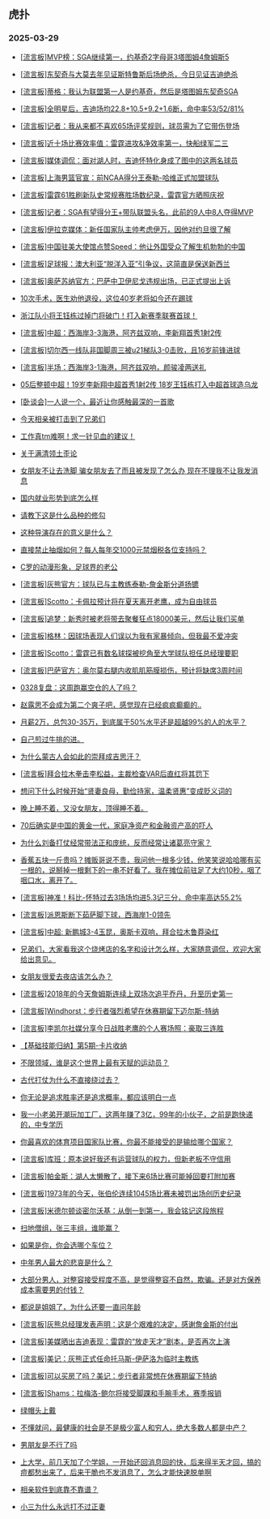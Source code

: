 ## 虎扑 
### 2025-03-29

+ [[流言板]MVP榜：SGA继续第一，约基奇2字母哥3塔图姆4詹姆斯5](https://bbs.hupu.com/631421946.html)

+ [[流言板]东契奇与大莫去年见证斯特鲁斯后场绝杀，今日见证吉迪绝杀](https://bbs.hupu.com/631419808.html)

+ [[流言板]蒂格：我认为联盟第一人是约基奇，然后是塔图姆东契奇SGA](https://bbs.hupu.com/631419590.html)

+ [[流言板]全明星后，吉迪场均22.8+10.5+9.2+1.6断，命中率53/52/81%](https://bbs.hupu.com/631422547.html)

+ [[流言板]记者：我从来都不喜欢65场评奖规则，球员需为了它带伤登场](https://bbs.hupu.com/631422683.html)

+ [[流言板]近十场比赛效率值：雷霆进攻&amp;净效率第一，快船绿军二三](https://bbs.hupu.com/631423577.html)

+ [[流言板]媒体调侃：面对湖人时，吉迪怀特化身成了图中的这两名球员](https://bbs.hupu.com/631419979.html)

+ [[流言板]上海男篮官宣：前NCAA得分王泰勒-哈维正式加盟球队](https://bbs.hupu.com/631423541.html)

+ [[流言板]雷霆61胜刷新队史常规赛胜场数纪录，雷霆官方晒照庆祝](https://bbs.hupu.com/631419685.html)

+ [[流言板]记者：SGA有望得分王+带队联盟头名，此前的9人中8人夺得MVP](https://bbs.hupu.com/631420610.html)

+ [[流言板]伊拉克媒体：新任国家队主帅考虑伊万，因他对约旦很了解](https://bbs.hupu.com/631419037.html)

+ [[流言板]中国驻美大使馆点赞Speed：他让外国受众了解生机勃勃的中国](https://bbs.hupu.com/631414731.html)

+ [[流言板]足球报：澳大利亚“脱洋入亚”引争议，这简直是保送新西兰](https://bbs.hupu.com/631416519.html)

+ [[流言板]奥萨苏纳官方：巴萨中卫伊尼戈违规出场，已正式提出上诉](https://bbs.hupu.com/631423384.html)

+ [10次手术，医生劝他退役，这位40岁老将如今还在踢球](https://bbs.hupu.com/631415659.html)

+ [浙江队小将王钰栋过掉门将破门！打入新赛季联赛首球！](https://bbs.hupu.com/631421433.html)

+ [[流言板]中超：西海岸3-3海港，阿齐兹双响，李新翔首秀1射2传](https://bbs.hupu.com/631421983.html)

+ [[流言板]切尔西一线队非国脚周三被u21梯队3-0击败，且16岁前锋进球](https://bbs.hupu.com/631420472.html)

+ [[流言板]半场：西海岸3-1海港，阿齐兹双响，颜骏凌两送礼](https://bbs.hupu.com/631420873.html)

+ [05后整顿中超！19岁李新翔中超首秀1射2传 18岁王钰栋打入中超首球造乌龙](https://bbs.hupu.com/631422480.html)

+ [[卧谈会]一人说一个，最近让你感触最深的一首歌](https://bbs.hupu.com/631422150.html)

+ [今天相亲被打击到了兄弟们](https://bbs.hupu.com/631419833.html)

+ [工作真tm难啊！求一针见血的建议！](https://bbs.hupu.com/631420706.html)

+ [关于满清领土歪论](https://bbs.hupu.com/631421738.html)

+ [女朋友不让去洗脚 骗女朋友去了而且被发现了怎么办 现在不理我不让我发消息](https://bbs.hupu.com/631419682.html)

+ [国内就业形势到底怎么样](https://bbs.hupu.com/631419663.html)

+ [请教下这是什么品种的修勾](https://bbs.hupu.com/631423825.html)

+ [这种导演存在的意义是什么？](https://bbs.hupu.com/631420901.html)

+ [直接禁止抽烟如何？每人每年交1000元禁烟税各位支持吗？](https://bbs.hupu.com/631419598.html)

+ [C罗的动漫形象，足球界的老公](https://bbs.hupu.com/631419918.html)

+ [[流言板]灰熊官方：球队已与主教练泰勒-詹金斯分道扬镳](https://bbs.hupu.com/631424828.html)

+ [[流言板]Scotto：卡佩拉预计将在夏天离开老鹰，成为自由球员](https://bbs.hupu.com/631424210.html)

+ [[流言板]追梦：新秀时被老将带去聚餐狂点18000美元，然后让我们买单](https://bbs.hupu.com/631423969.html)

+ [[流言板]格林：因球场表现人们误以为我有家暴倾向，但我最不爱冲突](https://bbs.hupu.com/631424035.html)

+ [[流言板]Scotto：雷霆已有数名球探被挖角至大学球队担任总经理要职](https://bbs.hupu.com/631424135.html)

+ [[流言板]巴萨官方：奥尔莫右腿内收肌肌筋膜损伤，预计将缺席3周时间](https://bbs.hupu.com/631422032.html)

+ [0328复盘：这周跑赢空仓的人了吗？](https://bbs.hupu.com/631420595.html)

+ [赵露思不会成为第二个爽子吧，感觉现在已经疯疯癫癫的..](https://bbs.hupu.com/631422376.html)

+ [月薪2万，总包30-35万，到底属于50%水平还是超越99%的人的水平？](https://bbs.hupu.com/631420332.html)

+ [自己煎过牛排的进。](https://bbs.hupu.com/631422254.html)

+ [为什么蒙古人会如此的崇拜成吉思汗？](https://bbs.hupu.com/631423515.html)

+ [[流言板]拜合拉木拳击李松益，主裁检查VAR后直红将其罚下](https://bbs.hupu.com/631422893.html)

+ [想问下什么时候开始“贤妻良母，勤俭持家，温柔贤惠”变成贬义词的](https://bbs.hupu.com/631424480.html)

+ [晚上睡不着，又没女朋友，顶得睡不着。](https://bbs.hupu.com/631422681.html)

+ [70后确实是中国的黄金一代，家庭净资产和金融资产高的吓人](https://bbs.hupu.com/631422231.html)

+ [为什么刘备打仗经常带法正和庞统，反而经常让诸葛亮守家？](https://bbs.hupu.com/631421745.html)

+ [香蕉五块一斤贵吗？摊贩哥说不贵，我问他一根多少钱，他笑笑说哈哈哪有买一根的，说掰掉一根剩下的一串不好看了。我在摊位前驻足了大约10秒，咽了咽口水，离开了。](https://bbs.hupu.com/631421901.html)

+ [[流言板]神准！科比-怀特过去3场场均进5.3记三分，命中率高达55.2%](https://bbs.hupu.com/631422709.html)

+ [[流言板]派恩斯断下茹萨脚下球，西海岸1-0领先](https://bbs.hupu.com/631420308.html)

+ [[流言板]中超: 新鹏城3-4玉昆，奥斯卡双响，拜合拉木鲁莽染红](https://bbs.hupu.com/631423283.html)

+ [兄弟们，大家看我这个烧烤店的名字和设计怎么样，大家随意调侃，欢迎大家给出意见。](https://bbs.hupu.com/631423675.html)

+ [女朋友很爱去夜店该怎么办？](https://bbs.hupu.com/631423038.html)

+ [[流言板]2018年的今天詹姆斯连续上双场次追平乔丹，升至历史第一](https://bbs.hupu.com/631424791.html)

+ [[流言板]Windhorst：步行者强烈希望在休赛期留下迈尔斯-特纳](https://bbs.hupu.com/631423718.html)

+ [[流言板]李凯尔社媒分享今日战胜老鹰的个人赛场照：豪取三连胜](https://bbs.hupu.com/631424369.html)

+ [【基础技能归纳】第5期-卡片收纳](https://bbs.hupu.com/631424614.html)

+ [不限领域，谁是这个世界上最有天赋的运动员？](https://bbs.hupu.com/631424399.html)

+ [古代打仗为什么不直接绕过去？ ​](https://bbs.hupu.com/631424645.html)

+ [你无论是追求胜率还是追求概率，都应该明白一点](https://bbs.hupu.com/631423827.html)

+ [我一小老弟开潮玩加工厂，这两年赚了3亿，99年的小伙子，之前是跑快递的，中专学历](https://bbs.hupu.com/631423268.html)

+ [你最喜欢的体育项目国家队比赛，你最不能接受的是输给哪个国家？](https://bbs.hupu.com/631424516.html)

+ [[流言板]库班：原本说好我还有运营球队的权力，但新老板不守信用](https://bbs.hupu.com/631425151.html)

+ [[流言板]帕金斯：湖人太懒散了，接下来6场比赛可能掉回要打附加赛](https://bbs.hupu.com/631425259.html)

+ [[流言板]1973年的今天，张伯伦连续1045场比赛未被罚出场创历史纪录](https://bbs.hupu.com/631424759.html)

+ [[流言板]米德尔顿谈密尔沃基：从倒一到第一，我会铭记这段旅程](https://bbs.hupu.com/631424310.html)

+ [扫地僧组，张三丰组，谁能赢？ ​](https://bbs.hupu.com/631424776.html)

+ [如果是你，你会选哪个车位？ ​](https://bbs.hupu.com/631424706.html)

+ [中年男人最大的悲哀是什么？](https://bbs.hupu.com/631424471.html)

+ [大部分男人，对整容接受程度不高，是觉得整容不自然，欺骗。还是对方保养成本需要男的付钱？](https://bbs.hupu.com/631424046.html)

+ [都说是姐姐了，为什么还要一直问年龄](https://bbs.hupu.com/631424368.html)

+ [[流言板]灰熊总经理发表声明：这是个艰难的决定，感谢詹金斯的付出](https://bbs.hupu.com/631425110.html)

+ [[流言板]美媒晒出吉迪表现：雷霆的“放走天才”剧本，是否再次上演](https://bbs.hupu.com/631425575.html)

+ [[流言板]美记：灰熊正式任命托马斯-伊萨洛为临时主教练](https://bbs.hupu.com/631425414.html)

+ [[流言板]可以买房了吗？美记：步行者非常想在休赛期留下特纳](https://bbs.hupu.com/631425338.html)

+ [[流言板]Shams：拉梅洛-鲍尔将接受脚踝和手腕手术，赛季报销](https://bbs.hupu.com/631425668.html)

+ [绿帽头上戴](https://bbs.hupu.com/631425576.html)

+ [不懂就问，最健康的社会是不是极少富人和穷人，绝大多数人都是中产？](https://bbs.hupu.com/631425024.html)

+ [男朋友是不行了吗](https://bbs.hupu.com/631425460.html)

+ [上大学，前几天加了个学姐，一开始还回消息回的快，后来得半天才回，搞的痘都愁出来了，后来干脆也不发消息了，怎么才能快速脱单啊](https://bbs.hupu.com/631425265.html)

+ [相亲软件到底靠不靠谱？](https://bbs.hupu.com/631425516.html)

+ [小三为什么永远打不过正妻 ​](https://bbs.hupu.com/631424625.html)

